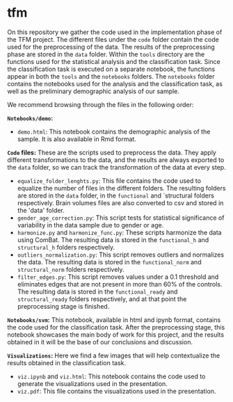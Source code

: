 # tfm
On this repository we gather the code used in the implementation phase of the TFM project.
The different files under the `code` folder contain the code used for the preprocessing of the data. The results
of the preprocessing phase are stored in the `data` folder.
Within the `tools` directory are the functions used for the statistical analysis and the classification task.
Since the classification task is executed on a separate notebook, the functions appear in both the `tools` 
and the `notebooks` folders.
The `notebooks` folder contains the notebooks used for the analysis and the classification task, as well as the 
preliminary demographic analysis of our sample.

We recommend browsing through the files in the following order:

**`Notebooks/demo`:**
- `demo.html`: This notebook contains the demographic analysis of the sample. It is also available in Rmd format.

**`Code` files:**
These are the scripts used to preprocess the data. They apply different transformations to the data, 
and the results are always exported to the `data` folder, so we can track the transformation of the data
at every step.
- `equalize_folder_lenghts.py`: This file contains the code used to equalize the number of files in the different folders. The
resulting folders are stored in the `data` folder, in the `functional` and `structural folders respectively.
Brain volumes files are also converted to csv and stored in the 'data' folder.
- `gender_age_correction.py`: This script tests for statistical significance of variability in the data sample
due to gender or age.
- `harmonize.py` and `harmonize_func.py`: These scripts harmonize the data using ComBat. The resulting data is stored in the
`functional_h` and `structural_h` folders respectively.
- `outliers_normalization.py`: This script removes outliers and normalizes the data. The resulting data is stored in the
`functional_norm` and `structural_norm` folders respectively.
- `filter_edges.py`: This script removes values under a 0.1 threshold and eliminates edges that are not present in more than 60% of the controls.
The resulting data is stored in the `functional_ready` and `structural_ready` folders respectively, and at that point
the preprocessing stage is finished.

**`Notebooks/svm`:** This notebook, available in html and ipynb format,
contains the code used for the classification task. After the preprocessing stage,
this notebook showcases the main body of work for this project, and the results obtained in it
will be the base of our conclusions and discussion.

**`Visualizations`:** Here we find a few images that will help contextualize the results obtained in the classification task.
- `viz.ipynb` and `viz.html`: This notebook contains the code used to generate the visualizations used in the presentation.
- `viz.pdf`: This file contains the visualizations used in the presentation.









